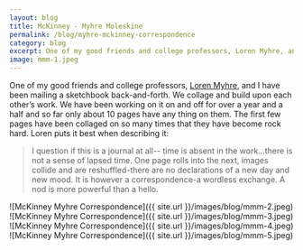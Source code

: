 ```yaml
---              
layout: blog
title: McKinney - Myhre Moleskine
permalink: /blog/myhre-mckinney-correspondence
category: blog
excerpt: One of my good friends and college professors, Loren Myhre, and I have been mailing a sketchbook back-and-forth. We collage and build upon each other’s work.
image: mmm-1.jpeg
---
```

One of my good friends and college professors, [Loren Myhre](http://lorenmyhre.blogspot.com), and I have been mailing a sketchbook back-and-forth. We collage and build upon each other’s work. We have been working on it on and off for over a year and a half and so far only about 10 pages have any thing on them. The first few pages have been collaged on so many times that they have become rock hard. Loren puts it best when describing it:

> I question if this is a journal at all-- time is absent in the work…there is not a sense of lapsed time. One page rolls into the next, images collide and are reshuffled-there are no declarations of a new day and new mood. It is however a correspondence-a wordless exchange. A nod is more powerful than a hello.

![McKinney Myhre Correspondence]({{ site.url }}/images/blog/mmm-2.jpeg)
![McKinney Myhre Correspondence]({{ site.url }}/images/blog/mmm-3.jpeg)
![McKinney Myhre Correspondence]({{ site.url }}/images/blog/mmm-4.jpeg)
![McKinney Myhre Correspondence]({{ site.url }}/images/blog/mmm-5.jpeg)
